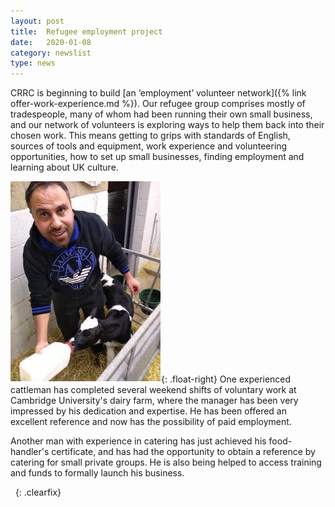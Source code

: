 ```yaml
---
layout: post
title:  Refugee employment project
date:   2020-01-08
category: newslist
type: news
---
```


CRRC is beginning to build [an ‘employment’ volunteer network]({% link offer-work-experience.md %}). Our refugee group comprises mostly of tradespeople, many of whom had been running their own small business, and our network of volunteers is exploring ways to help them back into their chosen work. This means getting to grips with standards of English, sources of tools and equipment, work experience and volunteering opportunities, how to set up small businesses, finding employment and learning about UK culture.

![Refugee man feeding a calf](/images/2020-01-08-employment-project.jpg){: .float-right} One experienced cattleman has completed several weekend shifts of voluntary work at Cambridge University's dairy farm, where the manager has been very impressed by his dedication and expertise. He has been offered an excellent reference and now has the possibility of paid employment.

Another man with experience in catering has just achieved his food-handler's certificate, and has had the opportunity to obtain a reference by catering for small private groups. He is also being helped to access training and funds to formally launch his business.

&nbsp;
{: .clearfix}
